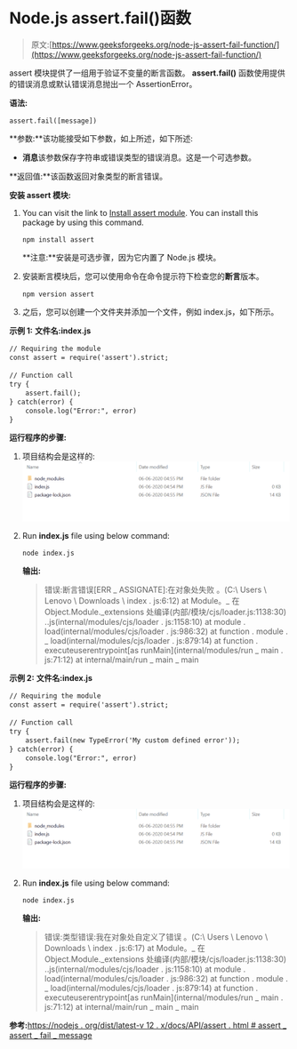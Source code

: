# Node.js assert.fail()函数

> 原文:[https://www.geeksforgeeks.org/node-js-assert-fail-function/](https://www.geeksforgeeks.org/node-js-assert-fail-function/)

assert 模块提供了一组用于验证不变量的断言函数。 **assert.fail()** 函数使用提供的错误消息或默认错误消息抛出一个 AssertionError。

**语法:**

```
assert.fail([message])
```

**参数:**该功能接受如下参数，如上所述，如下所述:

*   **消息**该参数保存字符串或错误类型的错误消息。这是一个可选参数。

**返回值:**该函数返回对象类型的断言错误。

**安装 assert 模块:**

1.  You can visit the link to [Install assert module](https://www.npmjs.com/package/assert). You can install this package by using this command.

    ```
    npm install assert
    ```

    **注意:**安装是可选步骤，因为它内置了 Node.js 模块。

2.  安装断言模块后，您可以使用命令在命令提示符下检查您的**断言**版本。

    ```
    npm version assert
    ```

3.  之后，您可以创建一个文件夹并添加一个文件，例如 index.js，如下所示。

**示例 1:** **文件名:index.js**

```
// Requiring the module
const assert = require('assert').strict;

// Function call
try {
    assert.fail();
} catch(error) {
    console.log("Error:", error)
}
```

**运行程序的步骤:**

1.  项目结构会是这样的:
    ![](img/3209d9b4369c180282a34be8070d7d6e.png)
2.  Run **index.js** file using below command:

    ```
    node index.js
    ```

    **输出:**

    > 错误:断言错误[ERR _ ASSIGNATE]:在对象处失败
    > 。<anonymous>(C:\ Users \ Lenovo \ Downloads \ index . js:6:12)
    > at Module。_ 在 Object.Module._extensions 处编译(内部/模块/cjs/loader.js:1138:30)
    > ..js(internal/modules/cjs/loader . js:1158:10)
    > at module . load(internal/modules/cjs/loader . js:986:32)
    > at function . module . _ load(internal/modules/cjs/loader . js:879:14)
    > at function . executeuserentrypoint[as runMain](internal/modules/run _ main . js:71:12)
    > at internal/main/run _ main _ main</anonymous>

**示例 2:** **文件名:index.js**

```
// Requiring the module
const assert = require('assert').strict;

// Function call
try {
    assert.fail(new TypeError('My custom defined error'));
} catch(error) {
    console.log("Error:", error)
}
```

**运行程序的步骤:**

1.  项目结构会是这样的:
    ![](img/3209d9b4369c180282a34be8070d7d6e.png)
2.  Run **index.js** file using below command:

    ```
    node index.js
    ```

    **输出:**

    > 错误:类型错误:我在对象处自定义了错误
    > 。<anonymous>(C:\ Users \ Lenovo \ Downloads \ index . js:6:17)
    > at Module。_ 在 Object.Module._extensions 处编译(内部/模块/cjs/loader.js:1138:30)
    > ..js(internal/modules/cjs/loader . js:1158:10)
    > at module . load(internal/modules/cjs/loader . js:986:32)
    > at function . module . _ load(internal/modules/cjs/loader . js:879:14)
    > at function . executeuserentrypoint[as runMain](internal/modules/run _ main . js:71:12)
    > at internal/main/run _ main _ main</anonymous>

**参考:**[https://nodejs . org/dist/latest-v 12 . x/docs/API/assert . html # assert _ assert _ fail _ message](https://nodejs.org/dist/latest-v12.x/docs/api/assert.html#assert_assert_fail_message)